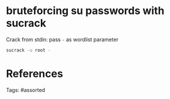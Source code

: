 # bruteforcing su passwords with sucrack
Crack from stdin: pass `-` as wordlist parameter
```bash
sucrack -u root -
```

# References

Tags:
    #assorted
